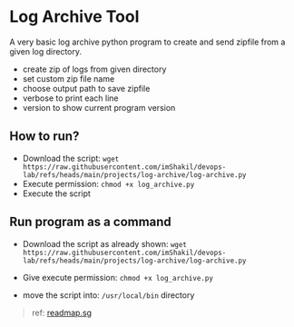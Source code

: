 # Log Archive Tool

A very basic log archive python program to create and send zipfile from a given log directory.

- create zip of logs from given directory
- set custom zip file name
- choose output path to save zipfile
- verbose to print each line
- version to show current program version

## How to run?

- Download the script: `wget https://raw.githubusercontent.com/imShakil/devops-lab/refs/heads/main/projects/log-archive/log-archive.py`
- Execute permission: `chmod +x log_archive.py`
- Execute the script

## Run program as a command

- Download the script as already shown: `wget https://raw.githubusercontent.com/imShakil/devops-lab/refs/heads/main/projects/log-archive/log-archive.py`

- Give execute permission: `chmod +x log_archive.py`
- move the script into: `/usr/local/bin` directory

> ref: [readmap.sg](https://roadmap.sh/projects/log-archive-tool)